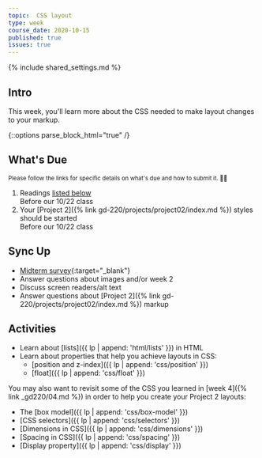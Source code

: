 ```yaml
---
topic:  CSS layout
type: week
course_date: 2020-10-15
published: true
issues: true
---
```


{% include shared_settings.md %}

## Intro
This week, you'll learn more about the CSS needed to make layout changes to your markup.

{::options parse_block_html="true" /}
<div class="due-wrapper">

## What's Due

<small class="text-faded">Please follow the links for specific details on what's due and how to submit it. <span class="emoji">🙏🏻</span></small>

1. Readings [listed below](#w07-activities)
<br><span class="text-faded">Before our 10/22 class</span>
1. Your [Project 2]({% link gd-220/projects/project02/index.md %}) styles should be started
<br><span class="text-faded">Before our 10/22 class</span>
</div>

## Sync Up
- [Midterm survey](https://forms.gle/WosFb3zb9oG4BroU9){:target="_blank"}
- Answer questions about images and/or week 2
- Discuss screen readers/alt text
- Answer questions about [Project 2]({% link gd-220/projects/project02/index.md %}) markup

## Activities
- Learn about [lists]({{ lp | append: 'html/lists' }}) in HTML
- Learn about properties that help you achieve layouts in CSS:
  - [position and z-index]({{ lp | append: 'css/position' }})
  - [float]({{ lp | append: 'css/float' }})

You may also want to revisit some of the CSS you learned in [week 4]({% link _gd220/04.md %}) in order to help you create your Project 2 layouts:
- The [box model]({{ lp | append: 'css/box-model' }})
- [CSS selectors]({{ lp | append: 'css/selectors' }})
- [Dimensions in CSS]({{ lp | append: 'css/dimensions' }})
- [Spacing in CSS]({{ lp | append: 'css/spacing' }})
- [Display property]({{ lp | append: 'css/display' }})


<!--
{::options auto_id_prefix="w07-" /}
{: .aside-wrapper}
<span class="highlighter">
[W07 Slides](files/w07.min.pdf){:target="_blank"} (PDF, 179 KB)
</span>

## Agenda


## Activities

- `display` [CodePen](https://cdpn.io/pen/YgKwGe)
- `position` [CodePen](https://cdpn.io/pen/bZbEvP)
- Hands-on exercises with CSS layout
  - [examples](https://docs.google.com/document/d/1gFEhZNHtUROm58Y1vJr4uHFQ0M6_zAHvYd1XUABl2Rw/edit?usp=sharing)
  - [CodePen starting point](https://codepen.io/angeliquejw/pen/a75364461e08496b5a1750f5fb77de89?editors=1100) -- fork this for each example
- `float` [CodePen](https://cdpn.io/pen/oNNXEpa)
- "Real World" examples:
  - [social media](https://codepen.io/angeliquejw/pen/BaaNKQB)
  - [layout](https://codepen.io/angeliquejw/pen/NWWqNdq)

## Homework
- Continue to work on styles and layout for Project 2.
-->
